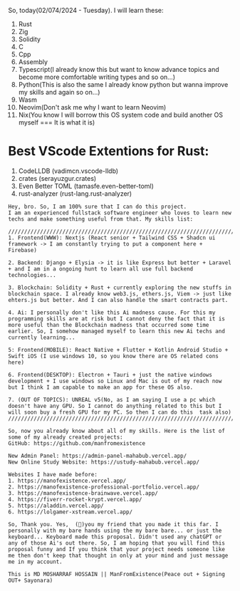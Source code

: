 So, today(02/074/2024 - Tuesday). I will learn these:
1. Rust
2. Zig
3. Solidity
4. C
5. Cpp
6. Assembly
7. Typescript(I already know this but want to know advance topics and become more comfortable writing types and so on...)
8. Python(This is also the same I already know python but wanna improve my skills and again so on...)
9. Wasm
10. Neovim(Don't ask me why I want to learn Neovim)
11. Nix(You know I will borrow this OS system code and build another OS myself === It is what it is)

# Best VScode Extentions for Rust:
1. CodeLLDB (vadimcn.vscode-lldb)
2. crates (serayuzgur.crates)
3. Even Better TOML (tamasfe.even-better-toml)
4. rust-analyzer (rust-lang.rust-analyzer)


```
Hey, bro. So, I am 100% sure that I can do this project.
I am an experienced fullstack software engineer who loves to learn new techs and make something useful from that. My skills list:

////////////////////////////////////////////////////////////////////////////////////////////////////////////////////////////////////////////////////////////////////////////
1. Frontend(WWW): Nextjs (React senior + Tailwind CSS + Shadcn ui framework -> I am constantly trying to put a component here + Firebase)

2. Backend: Django + Elysia -> it is like Express but better + Laravel + and I am in a ongoing hunt to learn all use full backend technologies...

3. Blockchain: Solidity + Rust + currently exploring the new stuffs in blockchain space. I already know web3.js, ethers.js, Viem -> just like ehters.js but better. And I can also handle the smart contracts part.

4. Ai: I personally don't like this Ai madness cause. For this my programming skills are at risk but I cannot deny the fact that it is more useful than the Blockchain madness that occurred some time earlier. So, I somehow managed myself to learn this new Ai techs and currently learning...

5: Frontend(MOBILE): React Native + Flutter + Kotlin Android Studio + Swift iOS (I use windows 10, so you know there are OS related cons here)

6. Frontend(DESKTOP): Electron + Tauri + just the native windows development + I use windows so Linux and Mac is out of my reach now but I think I am capable to make an app for these OS also.

7. (OUT OF TOPICS): UNREAL v5(No, as I am saying I use a pc which doesn't have any GPU. So I cannot do anything related to this but I will soon buy a fresh GPU for my PC. So then I can do this  task also)
////////////////////////////////////////////////////////////////////////////////////////////////////////////////////////////////////////////////////////////////////////////

So, now you already know about all of my skills. Here is the list of some of my already created projects: 
GitHub: https://github.com/manfromexistence

New Admin Panel: https://admin-panel-mahabub.vercel.app/
New Online Study Website: https://ustudy-mahabub.vercel.app/

Websites I have made before:
1. https://manofexistence.vercel.app/
2. https://manofexistence-professional-portfolio.vercel.app/
3. https://manofexistence-brainwave.vercel.app/
4. https://fiverr-rocket-krypt.vercel.app/
5. https://aladdin.vercel.app/
6. https://lolgamer-xstream.vercel.app/

So, Thank you. Yes,  (👊)you my friend that you made it this far. I personally with my bare hands using the my bare bare... or just the keyboard... Keyboard made this proposal. Didn't used any chatGPT or any of those Ai's out there. So, I am hoping that you will find this proposal funny and If you think that your project needs someone like me then don't keep that thought in only at your mind and just message me in my account.

This is MD MOSHARRAF HOSSAIN || ManFromExistence(Peace out + Signing OUT+ Sayonara)
```